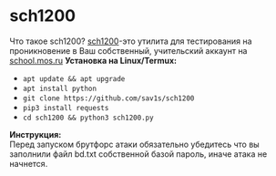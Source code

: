 # sch1200
Что такое sch1200?
<a href="https://github.com/sav1s/sch1200">sch1200</a>-это утилита для тестирования на проникновение в Ваш собственный, учительский аккаунт на <a href="https://school.mos.ru/">school.mos.ru</a>
<b>Установка на Linux/Termux:</b>
<ul>
  <li><code>apt update && apt upgrade</code></li>
  <li><code>apt install python</code></li>
  <li><code>git clone https://github.com/sav1s/sch1200</code></li>
  <li><code>pip3 install requests</code></li>
  <li><code>cd sch1200 && python3 sch1200.py</code></li>
</ul>
<b>Инструкция:</b>
<br />
Перед запуском брутфорс атаки обязательно убедитесь что вы заполнили файл bd.txt собственной базой пароль, иначе атака не начнется.
